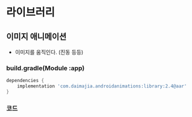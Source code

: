 # 라이브러리
## 이미지 애니메이션
- 이미지를 움직인다. (진동 등등)

### build.gradle(Module :app)
```gradle
dependencies {
    implementation 'com.daimajia.androidanimations:library:2.4@aar'
}
```
### 코드
